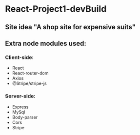 # React-Project1-devBuild

## Site idea "A shop site for expensive suits"

## Extra node modules used:

### Client-side:
* React
* React-router-dom
* Axios
* @Stripe/stripe-js

### Server-side:
* Express
* MySql
* Body-parser
* Cors
* Stripe
